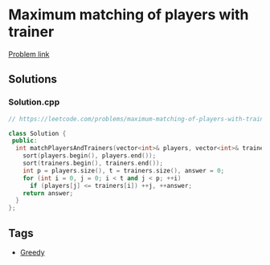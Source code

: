 # Maximum matching of players with trainer

[Problem link](https://leetcode.com/problems/maximum-matching-of-players-with-trainer)

## Solutions


### Solution.cpp
```cpp
// https://leetcode.com/problems/maximum-matching-of-players-with-trainer

class Solution {
 public:
  int matchPlayersAndTrainers(vector<int>& players, vector<int>& trainers) {
    sort(players.begin(), players.end());
    sort(trainers.begin(), trainers.end());
    int p = players.size(), t = trainers.size(), answer = 0;
    for (int i = 0, j = 0; i < t and j < p; ++i)
      if (players[j] <= trainers[i]) ++j, ++answer;
    return answer;
  }
};
```
## Tags

* [Greedy](/README.md#Greedy)
